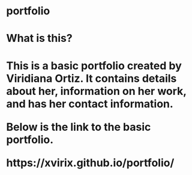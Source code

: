 # portfolio
<h1>What is this?<h1>
 <p> This is a basic portfolio created by Viridiana Ortiz. It contains details about her, information on her work, and has her contact information.</p>
 <![](assets/images/port1.png)>
 <![](assets/images/port2.png)>
 <p>Below is the link to the basic portfolio.</p>
https://xvirix.github.io/portfolio/
